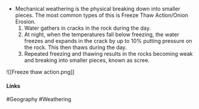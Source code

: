 
- Mechanical weathering is the physical breaking down into smaller pieces. The most common types of this is Freeze Thaw Action/Onion Erosion.
	1. Water gathers in cracks in the rock during the day.
	2. At night, when the temperatures fall below freezing, the water freezes and expands in the crack by up to 10% putting pressure on the rock. This then thaws during the day.
	3. Repeated freezing and thawing results in the rocks becoming weak and breaking into smaller pieces, known as scree.

![[Freeze thaw action.png]]

#### Links
#Geography #Weathering 